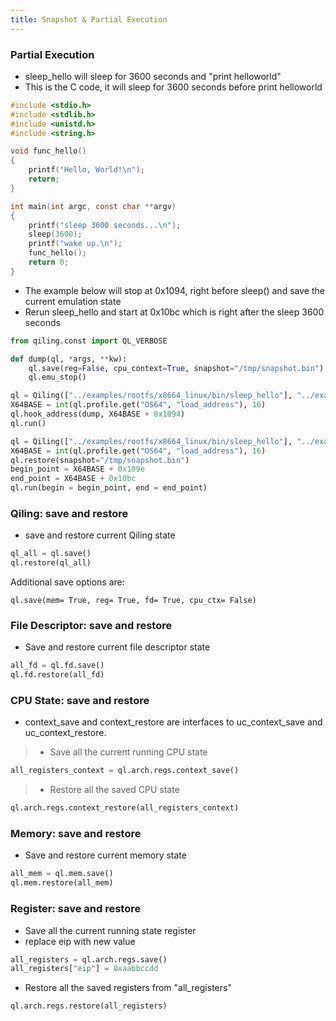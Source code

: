 ```yaml
---
title: Snapshot & Partial Execution
---
```


### Partial Execution

- sleep_hello will sleep for 3600 seconds and "print helloworld"
- This is the C code, it will sleep for 3600 seconds before print helloworld
```c
#include <stdio.h>
#include <stdlib.h>
#include <unistd.h>
#include <string.h>

void func_hello()
{
    printf("Hello, World!\n");
    return;
}

int main(int argc, const char **argv)
{
    printf("sleep 3600 seconds...\n");
    sleep(3600);
    printf("wake up.\n");
    func_hello();
    return 0;
}
```
- The example below will stop at 0x1094, right before sleep() and save the current emulation state
- Rerun sleep_hello and start at 0x10bc which is right after the sleep 3600 seconds

```python
from qiling.const import QL_VERBOSE

def dump(ql, *args, **kw):
    ql.save(reg=False, cpu_context=True, snapshot="/tmp/snapshot.bin")
    ql.emu_stop()

ql = Qiling(["../examples/rootfs/x8664_linux/bin/sleep_hello"], "../examples/rootfs/x8664_linux", verbose=QL_VERBOSE.DEFAULT)
X64BASE = int(ql.profile.get("OS64", "load_address"), 16)
ql.hook_address(dump, X64BASE + 0x1094)
ql.run()

ql = Qiling(["../examples/rootfs/x8664_linux/bin/sleep_hello"], "../examples/rootfs/x8664_linux", verbose=QL_VERBOSE.DEBUG)
X64BASE = int(ql.profile.get("OS64", "load_address"), 16)
ql.restore(snapshot="/tmp/snapshot.bin")
begin_point = X64BASE + 0x109e
end_point = X64BASE + 0x10bc
ql.run(begin = begin_point, end = end_point)
```

### Qiling: save and restore
- save and restore current Qiling state
```python
ql_all = ql.save()
ql.restore(ql_all)
```

Additional save options are:
```
ql.save(mem= True, reg= True, fd= True, cpu_ctx= False)
```

### File Descriptor: save and restore
- Save and restore current file descriptor state
```python
all_fd = ql.fd.save()
ql.fd.restore(all_fd)
```

### CPU State: save and restore
- context_save and context_restore are interfaces to uc_context_save and uc_context_restore.
> - Save all the current running CPU state
```python
all_registers_context = ql.arch.regs.context_save()
```

> - Restore all the saved CPU state
```python
ql.arch.regs.context_restore(all_registers_context)
```

### Memory: save and restore
- Save and restore current memory state
```python
all_mem = ql.mem.save()
ql.mem.restore(all_mem)
```

### Register: save and restore
- Save all the current running state register
- replace eip with new value
```python
all_registers = ql.arch.regs.save()
all_registers["eip"] = 0xaabbccdd
```

- Restore all the saved registers from "all_registers"
```python
ql.arch.regs.restore(all_registers)
```
